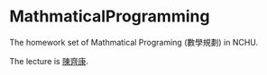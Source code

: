 # MathmaticalProgramming
The homework set of Mathmatical Programing (數學規劃) in NCHU.

The lecture is [陳齊康](http://www.amath.nchu.edu.tw/member/room/T612_new.htm).
